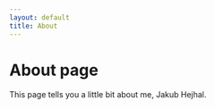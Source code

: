 ```yaml
---
layout: default
title: About
---
```

# About page

This page tells you a little bit about me, Jakub Hejhal.
